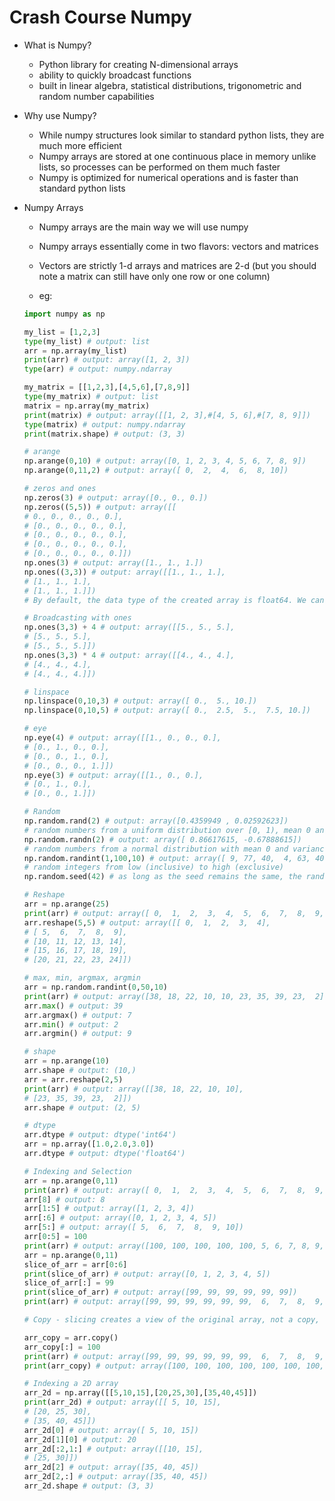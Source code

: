 # Crash Course Numpy

- What is Numpy?

    - Python library for creating N-dimensional arrays
    - ability to quickly broadcast functions
    - built in linear algebra, statistical distributions, trigonometric and random number capabilities

- Why use Numpy?

    - While numpy structures look similar to standard python lists, they are much more efficient
    - Numpy arrays are stored at one continuous place in memory unlike lists, so processes can be performed on them much faster
    - Numpy is optimized for numerical operations and is faster than standard python lists

- Numpy Arrays

    - Numpy arrays are the main way we will use numpy
    - Numpy arrays essentially come in two flavors: vectors and matrices
    - Vectors are strictly 1-d arrays and matrices are 2-d (but you should note a matrix can still have only one row or one column)

    - eg:
    ```python
    import numpy as np

    my_list = [1,2,3]
    type(my_list) # output: list
    arr = np.array(my_list)
    print(arr) # output: array([1, 2, 3])
    type(arr) # output: numpy.ndarray

    my_matrix = [[1,2,3],[4,5,6],[7,8,9]]
    type(my_matrix) # output: list
    matrix = np.array(my_matrix)
    print(matrix) # output: array([[1, 2, 3],#[4, 5, 6],#[7, 8, 9]])
    type(matrix) # output: numpy.ndarray
    print(matrix.shape) # output: (3, 3)

    # arange
    np.arange(0,10) # output: array([0, 1, 2, 3, 4, 5, 6, 7, 8, 9])
    np.arange(0,11,2) # output: array([ 0,  2,  4,  6,  8, 10])

    # zeros and ones
    np.zeros(3) # output: array([0., 0., 0.])
    np.zeros((5,5)) # output: array([[
    # 0., 0., 0., 0., 0.],
    # [0., 0., 0., 0., 0.],
    # [0., 0., 0., 0., 0.],
    # [0., 0., 0., 0., 0.],
    # [0., 0., 0., 0., 0.]])
    np.ones(3) # output: array([1., 1., 1.])
    np.ones((3,3)) # output: array([[1., 1., 1.],
    # [1., 1., 1.],
    # [1., 1., 1.]])
    # By default, the data type of the created array is float64. We can specify the data type by using the dtype parameter.

    # Broadcasting with ones
    np.ones(3,3) + 4 # output: array([[5., 5., 5.],
    # [5., 5., 5.],
    # [5., 5., 5.]])
    np.ones(3,3) * 4 # output: array([[4., 4., 4.],
    # [4., 4., 4.],
    # [4., 4., 4.]])

    # linspace
    np.linspace(0,10,3) # output: array([ 0.,  5., 10.])
    np.linspace(0,10,5) # output: array([ 0.,  2.5,  5.,  7.5, 10.])

    # eye
    np.eye(4) # output: array([[1., 0., 0., 0.],
    # [0., 1., 0., 0.],
    # [0., 0., 1., 0.],
    # [0., 0., 0., 1.]])
    np.eye(3) # output: array([[1., 0., 0.],
    # [0., 1., 0.],
    # [0., 0., 1.]])

    # Random
    np.random.rand(2) # output: array([0.4359949 , 0.02592623])
    # random numbers from a uniform distribution over [0, 1), mean 0 and variance 0
    np.random.randn(2) # output: array([ 0.86617615, -0.67888615])
    # random numbers from a normal distribution with mean 0 and variance 1
    np.random.randint(1,100,10) # output: array([ 9, 77, 40,  4, 63, 40, 60, 92, 64,  5])
    # random integers from low (inclusive) to high (exclusive)
    np.random.seed(42) # as long as the seed remains the same, the random numbers will be the same [but not in the next cell, ie both the seed and the random number generation should be in the same cell]

    # Reshape
    arr = np.arange(25)
    print(arr) # output: array([ 0,  1,  2,  3,  4,  5,  6,  7,  8,  9, 10, 11, 12, 13, 14, 15, 16, 17, 18, 19, 20, 21, 22, 23, 24])
    arr.reshape(5,5) # output: array([[ 0,  1,  2,  3,  4],
    # [ 5,  6,  7,  8,  9],
    # [10, 11, 12, 13, 14],
    # [15, 16, 17, 18, 19],
    # [20, 21, 22, 23, 24]])

    # max, min, argmax, argmin
    arr = np.random.randint(0,50,10)
    print(arr) # output: array([38, 18, 22, 10, 10, 23, 35, 39, 23,  2])
    arr.max() # output: 39
    arr.argmax() # output: 7
    arr.min() # output: 2
    arr.argmin() # output: 9

    # shape
    arr = np.arange(10)
    arr.shape # output: (10,)
    arr = arr.reshape(2,5)
    print(arr) # output: array([[38, 18, 22, 10, 10],
    # [23, 35, 39, 23,  2]])
    arr.shape # output: (2, 5)

    # dtype
    arr.dtype # output: dtype('int64')
    arr = np.array([1.0,2.0,3.0])
    arr.dtype # output: dtype('float64')

    # Indexing and Selection
    arr = np.arange(0,11)
    print(arr) # output: array([ 0,  1,  2,  3,  4,  5,  6,  7,  8,  9, 10])
    arr[8] # output: 8
    arr[1:5] # output: array([1, 2, 3, 4])
    arr[:6] # output: array([0, 1, 2, 3, 4, 5])
    arr[5:] # output: array([ 5,  6,  7,  8,  9, 10])
    arr[0:5] = 100
    print(arr) # output: array([100, 100, 100, 100, 100, 5, 6, 7, 8, 9, 10])
    arr = np.arange(0,11)
    slice_of_arr = arr[0:6]
    print(slice_of_arr) # output: array([0, 1, 2, 3, 4, 5])
    slice_of_arr[:] = 99
    print(slice_of_arr) # output: array([99, 99, 99, 99, 99, 99])
    print(arr) # output: array([99, 99, 99, 99, 99, 99,  6,  7,  8,  9, 10])

    # Copy - slicing creates a view of the original array, not a copy, so changes to the slice will affect the original array. If you dont want the original array to be affected, you should make a copy of the array

    arr_copy = arr.copy()
    arr_copy[:] = 100
    print(arr) # output: array([99, 99, 99, 99, 99, 99,  6,  7,  8,  9, 10])
    print(arr_copy) # output: array([100, 100, 100, 100, 100, 100, 100, 100, 100, 100, 100])

    # Indexing a 2D array
    arr_2d = np.array([[5,10,15],[20,25,30],[35,40,45]])
    print(arr_2d) # output: array([[ 5, 10, 15],
    # [20, 25, 30],
    # [35, 40, 45]])
    arr_2d[0] # output: array([ 5, 10, 15])
    arr_2d[1][0] # output: 20
    arr_2d[:2,1:] # output: array([[10, 15],
    # [25, 30]])
    arr_2d[2] # output: array([35, 40, 45])
    arr_2d[2,:] # output: array([35, 40, 45])
    arr_2d.shape # output: (3, 3)
    ```